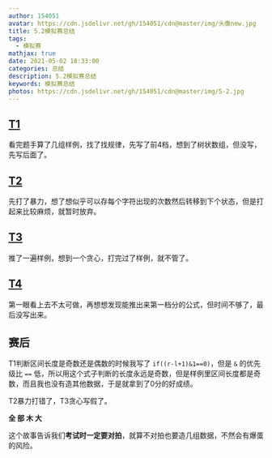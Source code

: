 ```yaml
---
author: 154051
avatar: https://cdn.jsdelivr.net/gh/154051/cdn@master/img/头像new.jpg
title: 5.2模拟赛总结
tags:
  - 模拟赛
mathjax: true
date: 2021-05-02 18:33:00
categories: 总结
description: 5.2模拟赛总结
keywords: 模拟赛总结
photos: https://cdn.jsdelivr.net/gh/154051/cdn@master/img/5-2.jpg
---
```


## [T1](https://www.luogu.com.cn/problem/P6225)

看完题手算了几组样例，找了找规律，先写了前4档，想到了树状数组，但没写，先写后面了。

## [T2](https://www.luogu.com.cn/problem/P6273)

先打了暴力，想了想似乎可以存每个字符出现的次数然后转移到下个状态，但是打起来比较麻烦，就暂时放弃。

## [T3](https://www.luogu.com.cn/problem/P6116)

推了一遍样例，想到一个贪心，打完过了样例，就不管了。

## [T4](https://www.luogu.com.cn/problem/P6274)

第一眼看上去不太可做，再想想发现能推出来第一档分的公式，但时间不够了，最后没写出来。

## 赛后

T1判断区间长度是奇数还是偶数的时候我写了 `if((r-l+1)&1==0)`，但是 `&` 的优先级比 `==` 低，所以用这个式子判断的长度永远是奇数，但是样例里区间长度都是奇数，而且我也没有造其他数据，于是就拿到了0分的好成绩。

T2暴力打错了，T3贪心写假了。

**全 部 木 大**

这个故事告诉我们**考试时一定要对拍**，就算不对拍也要造几组数据，不然会有爆蛋的风险。